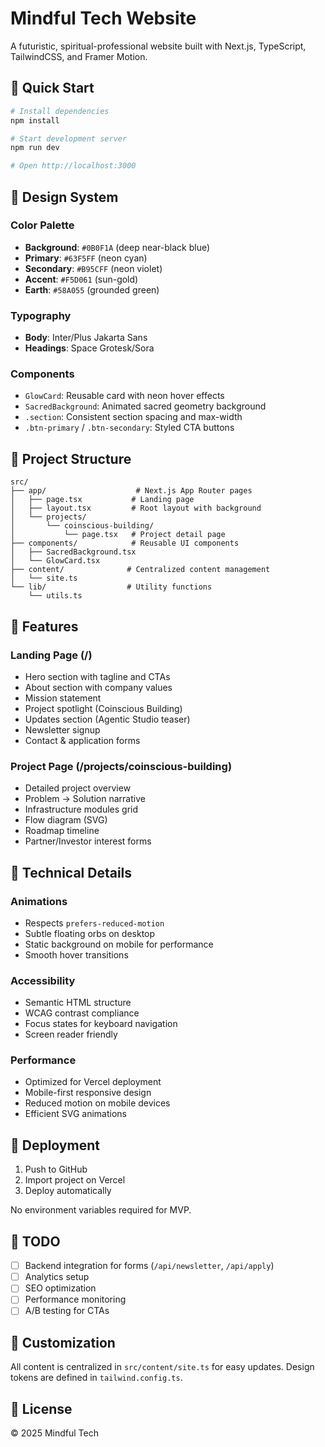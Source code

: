 # Mindful Tech Website

A futuristic, spiritual-professional website built with Next.js, TypeScript, TailwindCSS, and Framer Motion.

## 🚀 Quick Start

```bash
# Install dependencies
npm install

# Start development server
npm run dev

# Open http://localhost:3000
```

## 🎨 Design System

### Color Palette
- **Background**: `#0B0F1A` (deep near-black blue)
- **Primary**: `#63F5FF` (neon cyan)
- **Secondary**: `#B95CFF` (neon violet)
- **Accent**: `#F5D061` (sun-gold)
- **Earth**: `#58A055` (grounded green)

### Typography
- **Body**: Inter/Plus Jakarta Sans
- **Headings**: Space Grotesk/Sora

### Components
- `GlowCard`: Reusable card with neon hover effects
- `SacredBackground`: Animated sacred geometry background
- `.section`: Consistent section spacing and max-width
- `.btn-primary` / `.btn-secondary`: Styled CTA buttons

## 📁 Project Structure

```
src/
├── app/                    # Next.js App Router pages
│   ├── page.tsx           # Landing page
│   ├── layout.tsx         # Root layout with background
│   └── projects/
│       └── coinscious-building/
│           └── page.tsx   # Project detail page
├── components/            # Reusable UI components
│   ├── SacredBackground.tsx
│   └── GlowCard.tsx
├── content/              # Centralized content management
│   └── site.ts
└── lib/                  # Utility functions
    └── utils.ts
```

## 🎯 Features

### Landing Page (/)
- Hero section with tagline and CTAs
- About section with company values
- Mission statement
- Project spotlight (Coinscious Building)
- Updates section (Agentic Studio teaser)
- Newsletter signup
- Contact & application forms

### Project Page (/projects/coinscious-building)
- Detailed project overview
- Problem → Solution narrative
- Infrastructure modules grid
- Flow diagram (SVG)
- Roadmap timeline
- Partner/Investor interest forms

## 🔧 Technical Details

### Animations
- Respects `prefers-reduced-motion`
- Subtle floating orbs on desktop
- Static background on mobile for performance
- Smooth hover transitions

### Accessibility
- Semantic HTML structure
- WCAG contrast compliance
- Focus states for keyboard navigation
- Screen reader friendly

### Performance
- Optimized for Vercel deployment
- Mobile-first responsive design
- Reduced motion on mobile devices
- Efficient SVG animations

## 🚀 Deployment

1. Push to GitHub
2. Import project on Vercel
3. Deploy automatically

No environment variables required for MVP.

## 📝 TODO

- [ ] Backend integration for forms (`/api/newsletter`, `/api/apply`)
- [ ] Analytics setup
- [ ] SEO optimization
- [ ] Performance monitoring
- [ ] A/B testing for CTAs

## 🎨 Customization

All content is centralized in `src/content/site.ts` for easy updates. Design tokens are defined in `tailwind.config.ts`.

## 📄 License

© 2025 Mindful Tech